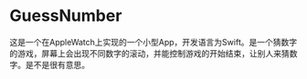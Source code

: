 # GuessNumber
这是一个在AppleWatch上实现的一个小型App，开发语言为Swift。是一个猜数字的游戏，屏幕上会出现不同数字的滚动，并能控制游戏的开始结束，让别人来猜数字。是不是很有意思。
